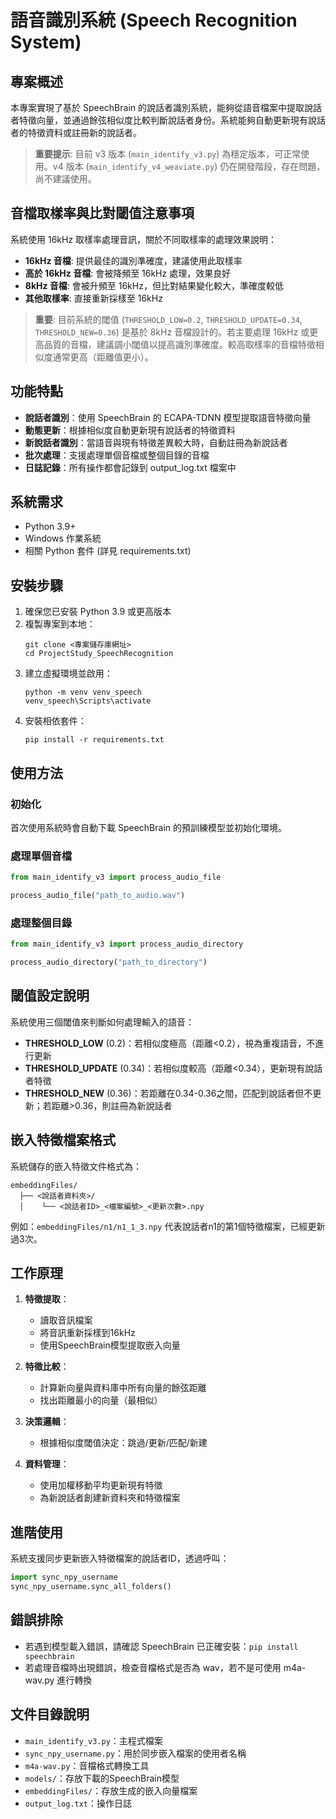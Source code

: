 # 語音識別系統 (Speech Recognition System)

## 專案概述

本專案實現了基於 SpeechBrain 的說話者識別系統，能夠從語音檔案中提取說話者特徵向量，並通過餘弦相似度比較判斷說話者身份。系統能夠自動更新現有說話者的特徵資料或註冊新的說話者。

> **重要提示**: 目前 v3 版本 (`main_identify_v3.py`) 為穩定版本，可正常使用。v4 版本 (`main_identify_v4_weaviate.py`) 仍在開發階段，存在問題，尚不建議使用。

## 音檔取樣率與比對閾值注意事項

系統使用 16kHz 取樣率處理音訊，關於不同取樣率的處理效果說明：

- **16kHz 音檔**: 提供最佳的識別準確度，建議使用此取樣率
- **高於 16kHz 音檔**: 會被降頻至 16kHz 處理，效果良好
- **8kHz 音檔**: 會被升頻至 16kHz，但比對結果變化較大，準確度較低
- **其他取樣率**: 直接重新採樣至 16kHz

> **重要**: 目前系統的閾值 (`THRESHOLD_LOW=0.2`, `THRESHOLD_UPDATE=0.34`, `THRESHOLD_NEW=0.36`) 是基於 8kHz 音檔設計的。若主要處理 16kHz 或更高品質的音檔，建議調小閾值以提高識別準確度。較高取樣率的音檔特徵相似度通常更高（距離值更小）。

## 功能特點

- **說話者識別**：使用 SpeechBrain 的 ECAPA-TDNN 模型提取語音特徵向量
- **動態更新**：根據相似度自動更新現有說話者的特徵資料
- **新說話者識別**：當語音與現有特徵差異較大時，自動註冊為新說話者
- **批次處理**：支援處理單個音檔或整個目錄的音檔
- **日誌記錄**：所有操作都會記錄到 output_log.txt 檔案中

## 系統需求

- Python 3.9+
- Windows 作業系統
- 相關 Python 套件 (詳見 requirements.txt)

## 安裝步驟

1. 確保您已安裝 Python 3.9 或更高版本
2. 複製專案到本地：
   ```
   git clone <專案儲存庫網址>
   cd ProjectStudy_SpeechRecognition
   ```
3. 建立虛擬環境並啟用：
   ```
   python -m venv venv_speech
   venv_speech\Scripts\activate
   ```
4. 安裝相依套件：
   ```
   pip install -r requirements.txt
   ```

## 使用方法

### 初始化

首次使用系統時會自動下載 SpeechBrain 的預訓練模型並初始化環境。

### 處理單個音檔

```python
from main_identify_v3 import process_audio_file

process_audio_file("path_to_audio.wav")
```

### 處理整個目錄

```python
from main_identify_v3 import process_audio_directory

process_audio_directory("path_to_directory")
```

## 閾值設定說明

系統使用三個閾值來判斷如何處理輸入的語音：

- **THRESHOLD_LOW** (0.2)：若相似度極高（距離<0.2），視為重複語音，不進行更新
- **THRESHOLD_UPDATE** (0.34)：若相似度較高（距離<0.34），更新現有說話者特徵
- **THRESHOLD_NEW** (0.36)：若距離在0.34-0.36之間，匹配到說話者但不更新；若距離>0.36，則註冊為新說話者

## 嵌入特徵檔案格式

系統儲存的嵌入特徵文件格式為：
```
embeddingFiles/
  ├── <說話者資料夾>/
  │    └── <說話者ID>_<檔案編號>_<更新次數>.npy
```

例如：`embeddingFiles/n1/n1_1_3.npy` 代表說話者n1的第1個特徵檔案，已經更新過3次。

## 工作原理

1. **特徵提取**：
   - 讀取音訊檔案
   - 將音訊重新採樣到16kHz
   - 使用SpeechBrain模型提取嵌入向量

2. **特徵比較**：
   - 計算新向量與資料庫中所有向量的餘弦距離
   - 找出距離最小的向量（最相似）

3. **決策邏輯**：
   - 根據相似度閾值決定：跳過/更新/匹配/新建

4. **資料管理**：
   - 使用加權移動平均更新現有特徵
   - 為新說話者創建新資料夾和特徵檔案

## 進階使用

系統支援同步更新嵌入特徵檔案的說話者ID，透過呼叫：
```python
import sync_npy_username
sync_npy_username.sync_all_folders()
```

## 錯誤排除

- 若遇到模型載入錯誤，請確認 SpeechBrain 已正確安裝：`pip install speechbrain`
- 若處理音檔時出現錯誤，檢查音檔格式是否為 wav，若不是可使用 m4a-wav.py 進行轉換

## 文件目錄說明

- `main_identify_v3.py`：主程式檔案
- `sync_npy_username.py`：用於同步嵌入檔案的使用者名稱
- `m4a-wav.py`：音檔格式轉換工具
- `models/`：存放下載的SpeechBrain模型
- `embeddingFiles/`：存放生成的嵌入向量檔案
- `output_log.txt`：操作日誌
